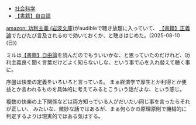 - [社会科学](%E7%A4%BE%E4%BC%9A%E7%A7%91%E5%AD%A6)
- [【書籍】自由論](%E3%80%90%E6%9B%B8%E7%B1%8D%E3%80%91%E8%87%AA%E7%94%B1%E8%AB%96)

[amazon: 功利主義 (岩波文庫)](https://amzn.to/4llBwOw)がaudibleで聴き放題に入っていて、
[【書籍】正義論](%E3%80%90%E6%9B%B8%E7%B1%8D%E3%80%91%E6%AD%A3%E7%BE%A9%E8%AB%96)でたびたび言及されるので効いておくか、と聴きはじめた。(2025-08-10 (日))

ミルは[【書籍】自由論](%E3%80%90%E6%9B%B8%E7%B1%8D%E3%80%91%E8%87%AA%E7%94%B1%E8%AB%96)を読んだのでもういいかな、と思っていたのだけれど、功利主義良く聞く言葉だけどよく知らないしな、という事で心を入れ替えて聴く事に。

序盤は快楽の定義をいろいろと言っている。
まぁ経済学で厚生とか利得とか便益とか言われるものを具体的に考えてみるとこういう話だよな、という感じ。

複数の快楽の上下関係などは両方知っている人がだいたい同じ事を言ったらそれが正しい、
みたいな、微妙な話ではあるが、まぁ何らかの原理原則で機械的に判定するよりは現実的ではある気はする。